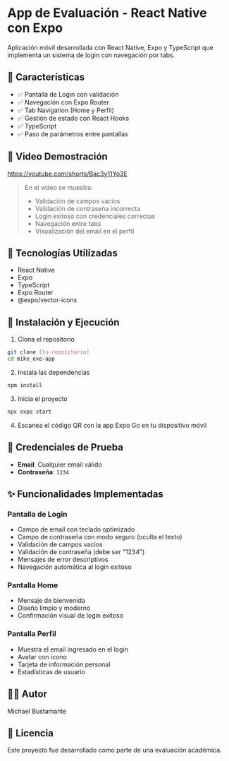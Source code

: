 # App de Evaluación - React Native con Expo

Aplicación móvil desarrollada con React Native, Expo y TypeScript que implementa un sistema de login con navegación por tabs.

## 🚀 Características

- ✅ Pantalla de Login con validación
- ✅ Navegación con Expo Router
- ✅ Tab Navigation (Home y Perfil)
- ✅ Gestión de estado con React Hooks
- ✅ TypeScript
- ✅ Paso de parámetros entre pantallas

## 🎥 Video Demostración

https://youtube.com/shorts/Bac3y11Yo3E

> En el video se muestra:
> - Validación de campos vacíos
> - Validación de contraseña incorrecta
> - Login exitoso con credenciales correctas
> - Navegación entre tabs
> - Visualización del email en el perfil

## 🔧 Tecnologías Utilizadas

- React Native
- Expo
- TypeScript
- Expo Router
- @expo/vector-icons

## 📱 Instalación y Ejecución

1. Clona el repositorio
```bash
git clone [tu-repositorio]
cd mike_exe-app
```

2. Instala las dependencias
```bash
npm install
```

3. Inicia el proyecto
```bash
npx expo start
```

4. Escanea el código QR con la app Expo Go en tu dispositivo móvil

## 🔑 Credenciales de Prueba

- **Email**: Cualquier email válido
- **Contraseña**: `1234`



## ✨ Funcionalidades Implementadas

### Pantalla de Login
- Campo de email con teclado optimizado
- Campo de contraseña con modo seguro (oculta el texto)
- Validación de campos vacíos
- Validación de contraseña (debe ser "1234")
- Mensajes de error descriptivos
- Navegación automática al login exitoso

### Pantalla Home
- Mensaje de bienvenida
- Diseño limpio y moderno
- Confirmación visual de login exitoso

### Pantalla Perfil
- Muestra el email ingresado en el login
- Avatar con icono
- Tarjeta de información personal
- Estadísticas de usuario

## 👨‍💻 Autor

Michael Bustamante

## 📄 Licencia

Este proyecto fue desarrollado como parte de una evaluación académica.